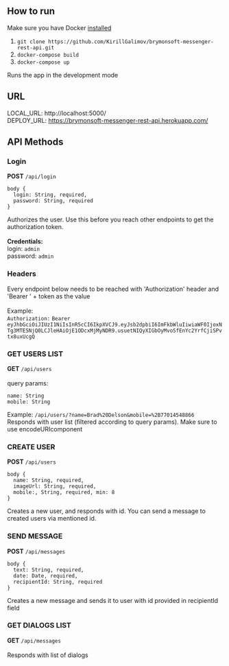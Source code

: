 ## How to run

Make sure you have Docker [installed](https://www.docker.com/)

1) `git clone https://github.com/KirillGalimov/brymonsoft-messenger-rest-api.git`
2) `docker-compose build`
3) `docker-compose up`

Runs the app in the development mode

## URL
LOCAL_URL: http://localhost:5000/<br />
DEPLOY_URL: https://brymonsoft-messenger-rest-api.herokuapp.com/

## API Methods

### Login
**POST** `/api/login`
```
body {
  login: String, required,
  password: String, required
}
```
Authorizes the user. Use this before you reach other endpoints to get the authorization token.<br /><br />
**Credentials:**<br />
login: `admin`<br />
password: `admin`

### Headers
Every endpoint below needs to be reached with 'Authorization' header and 'Bearer ' + token as the value<br /><br />
Example:<br/>
`Authorization:` `Bearer eyJhbGciOiJIUzI1NiIsInR5cCI6IkpXVCJ9.eyJsb2dpbiI6ImFkbWluIiwiaWF0IjoxNTg3MTE5NjQ0LCJleHAiOjE1ODcxMjMyNDR9.usuetNIQyXIGbOyMvoSfEnYc2YrfCjiSPvtx8uxUcgQ`

### GET USERS LIST
**GET** `/api/users`<br /><br />
query params:
```
name: String
mobile: String
```
Example: `/api/users/?name=Brad%20Delson&mobile=%2B77014548866`<br />
Responds with user list (filtered according to query params). Make sure to use encodeURIcomponent

### CREATE USER
**POST** `/api/users`<br />
```
body {
  name: String, required,
  imageUrl: String, required,
  mobile:, String, required, min: 8
}
```
Creates a new user, and responds with id. You can send a message to created users via mentioned id.

### SEND MESSAGE
**POST** `/api/messages`<br />
```
body {
  text: String, required,
  date: Date, required,
  recipientId: String, required
}
```
Creates a new message and sends it to user with id provided in recipientId field

### GET DIALOGS LIST
**GET** `/api/messages`<br /><br />
Responds with list of dialogs
